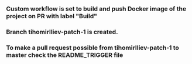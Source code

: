 ### Custom workflow is set to build and push Docker image of the project on PR with label "Build"
### Branch **tihomirIliev-patch-1** is created. 
### To make a pull request possible from **tihomirIliev-patch-1** to **master** check the **README_TRIGGER** file
